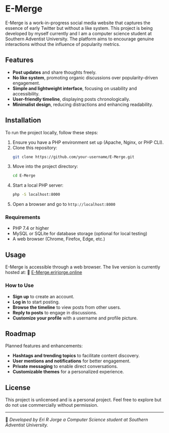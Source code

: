 # E-Merge

E-Merge is a work-in-progress social media website that captures the essence of early Twitter but without a like system. This project is being developed by myself currently and I am a computer science student at Southern Adventist University. The platform aims to encourage genuine interactions without the influence of popularity metrics.

## Features

- **Post updates** and share thoughts freely.
- **No like system**, promoting organic discussions over popularity-driven engagement.
- **Simple and lightweight interface**, focusing on usability and accessibility.
- **User-friendly timeline**, displaying posts chronologically.
- **Minimalist design**, reducing distractions and enhancing readability.

## Installation

To run the project locally, follow these steps:

1. Ensure you have a PHP environment set up (Apache, Nginx, or PHP CLI).
2. Clone this repository:
   ```sh
   git clone https://github.com/your-username/E-Merge.git
   ```
3. Move into the project directory:
   ```sh
   cd E-Merge
   ```
4. Start a local PHP server:
   ```sh
   php -S localhost:8000
   ```
5. Open a browser and go to `http://localhost:8000`

### Requirements

- PHP 7.4 or higher
- MySQL or SQLite for database storage (optional for local testing)
- A web browser (Chrome, Firefox, Edge, etc.)

## Usage

E-Merge is accessible through a web browser. The live version is currently hosted at:
🔗 [E-Merge.erirjorge.online](https://E-Merge.erirjorge.online)

### How to Use

- **Sign up** to create an account.
- **Log in** to start posting.
- **Browse the timeline** to view posts from other users.
- **Reply to posts** to engage in discussions.
- **Customize your profile** with a username and profile picture.

## Roadmap

Planned features and enhancements:

- **Hashtags and trending topics** to facilitate content discovery.
- **User mentions and notifications** for better engagement.
- **Private messaging** to enable direct conversations.
- **Customizable themes** for a personalized experience.

## License

This project is unlicensed and is a personal project. Feel free to explore but do not use commercially without permission.

---

🚀 *Developed by Eri R Jorge a Computer Science student at Southern Adventist University.*


